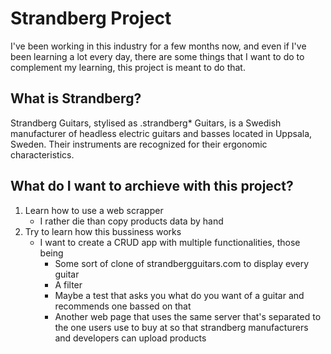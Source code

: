 # Strandberg Project

I've been working in this industry for a few months now, and even if I've been learning a lot every day, there are some things that I want to do to complement my learning, this project is meant to do that.

## What is Strandberg?
Strandberg Guitars, stylised as .strandberg* Guitars, is a Swedish manufacturer of headless electric guitars and basses located in Uppsala, Sweden. Their instruments are recognized for their ergonomic characteristics.

## What do I want to archieve with this project?
1. Learn how to use a web scrapper
    -   I rather die than copy products data by hand
2. Try to learn how this bussiness works
    -   I want to create a CRUD app with multiple functionalities, those being
        -   Some sort of clone of strandbergguitars.com to display every guitar
        -   A filter
        -   Maybe a test that asks you what do you want of a guitar and recommends one bassed on that
        -   Another web page that uses the same server that's separated to the one users use to buy at so that strandberg manufacturers and developers can upload products